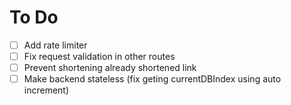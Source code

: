 # To Do

- [ ] Add rate limiter
- [ ] Fix request validation in other routes
- [ ] Prevent shortening already shortened link
- [ ] Make backend stateless (fix geting currentDBIndex using auto increment)
